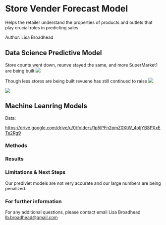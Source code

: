 # Store Vender Forecast Model
Helps the retailer understand the properties of products and outlets that play crucial roles in predicting sales

Author: Lisa Broadhead

## Data Science Predictive Model

Store counts went down, reunve stayed the same, and more SuperMarket1 are being built
<img src="https://github.com/lisabroadhead/store-vender-forecast/blob/main/stores_sales_2.png" />

Though less stores are being built revuene has still continued to raise
<img src="https://github.com/lisabroadhead/store-vender-forecast/blob/main/Screen%20Shot%202022-06-30%20at%2012.06.43%20PM.png" />


<img src="https://github.com/lisabroadhead/store-vender-forecast/blob/main/store_type_size%20(1).png" />

## Machine Leanring Models


Data: 

https://drive.google.com/drive/u/0/folders/1p5lPFn2pmZ0XtW_4oIjYB8PXxETe2Rg9

### Methods

### Results

### Limitations & Next Steps
Our prediviet models are not very accurate and our large numbers are being penalized.


### For further information
For any additional questions, please contact email
Lisa Broadhead
lb.broadhead@gmail.com
